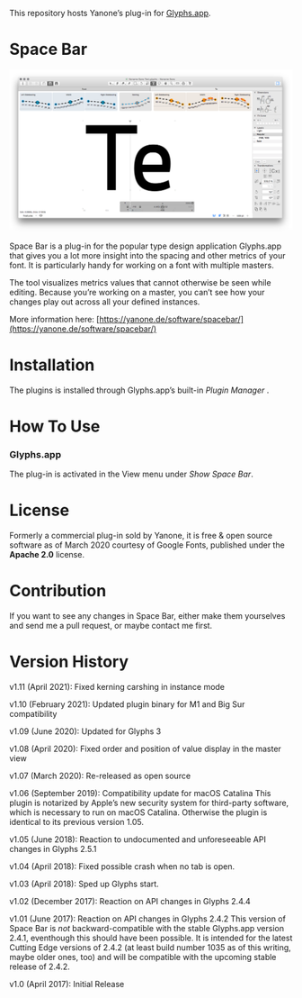 This repository hosts Yanone’s plug-in for [Glyphs.app](https://glyphsapp.com).

# Space Bar

![Space Bar screenshot](./screenshot.png)

Space Bar is a plug-in for the popular type design application Glyphs.app
that gives you a lot more insight into the spacing and other metrics of your font.
It is particularly handy for working on a font with multiple masters.

The tool visualizes metrics values that cannot otherwise be seen while editing.
Because you’re working on a master, you can’t see how your changes play out across all your defined instances.

More information here: [https://yanone.de/software/spacebar/](https://yanone.de/software/spacebar/)

# Installation

The plugins is installed through Glyphs.app’s built-in *Plugin Manager* .

# How To Use

### Glyphs.app

The plug-in is activated in the View menu under *Show Space Bar*.

# License

Formerly a commercial plug-in sold by Yanone, it is free & open source software as of March 2020 courtesy of Google Fonts, published under the **Apache 2.0** license.

# Contribution

If you want to see any changes in Space Bar, either make them yourselves and send me a pull request, or maybe contact me first.

# Version History

v1.11 (April 2021): Fixed kerning carshing in instance mode

v1.10 (February 2021): Updated plugin binary for M1 and Big Sur compatibility

v1.09 (June 2020): Updated for Glyphs 3

v1.08 (April 2020): Fixed order and position of value display in the master view

v1.07 (March 2020): Re-released as open source

v1.06 (September 2019): Compatibility update for macOS Catalina
This plugin is notarized by Apple’s new security system for third-party software, which is necessary to run on macOS Catalina. Otherwise the plugin is identical to its previous version 1.05.

v1.05 (June 2018): Reaction to undocumented and unforeseeable API changes in Glyphs 2.5.1

v1.04 (April 2018): Fixed possible crash when no tab is open.

v1.03 (April 2018): Sped up Glyphs start.

v1.02 (December 2017): Reaction on API changes in Glyphs 2.4.4

v1.01 (June 2017): Reaction on API changes in Glyphs 2.4.2
This version of Space Bar is *not* backward-compatible with the stable Glyphs.app version 2.4.1, eventhough this should have been possible. It is intended for the latest Cutting Edge versions of 2.4.2 (at least build number 1035 as of this writing, maybe older ones, too) and will be compatible with the upcoming stable release of 2.4.2.

v1.0 (April 2017): Initial Release
